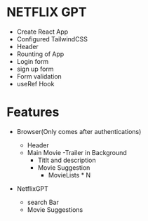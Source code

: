 # NETFLIX GPT

- Create React App
- Configured TailwindCSS
- Header
- Rounting of App
- Login form
- sign up form
- Form validation
- useRef Hook
# Features

- Browser(Only comes after authentications)
    - Header
    - Main Movie
        -Trailer in Background
        - Titlt and description
        - Movie Suggestion
            - MovieLists * N


- NetflixGPT
    - search Bar
    - Movie Suggestions